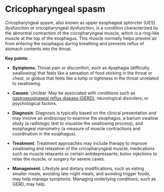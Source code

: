 [//]: # (
source: gpt-3 + jph editing
aka: upper esophageal sphincter dysfunction
aka: cricopharyngeal dysfunction
tags: conditions
)

# Cricopharyngeal spasm

Cricopharyngeal spasm, also known as upper esophageal sphincter (UES) dysfunction or cricopharyngeal dysfunction, is a condition characterized by the abnormal contraction of the cricopharyngeal muscle, which is a ring-like muscle at the top of the esophagus. This muscle normally helps prevent air from entering the esophagus during breathing and prevents reflux of stomach contents into the throat.

**Key points**:

* **Symptoms**: Throat pain or discomfort, such as dysphagia (difficulty swallowing) that feels like a sensation of food sticking in the throat or chest, or globus that feels like a lump or tightness in the throat unrelated to swallowing.

* **Causes**: Unclear. May be associated with conditions such as [gastroesophageal reflux disease (GERD)](../gastroesophageal-reflux-disease/), neurological disorders, or psychological factors.

* **Diagnosis**: Diagnosis is typically based on the clinical presentation and may involve an endoscopy to examine the esophagus, a barium swallow study (a radiologic test to visualize the swallowing process), and esophageal manometry (a measure of muscle contractions and coordination in the esophagus).

* **Treatment**: Treatment approaches may include therapy to improve swallowing and relaxation of the cricopharyngeal muscle; medications such as muscle relaxants or certain antidepressants; botox injections to relax the muscle, or surgery for severe cases.

* **Management**: Lifestyle and dietary modifications, such as eating smaller meals, avoiding late-night meals, and avoiding trigger foods, may help manage symptoms. Managing underlying conditions, such as GERD, may help.

